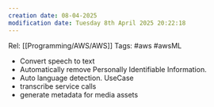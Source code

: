 ```yaml
---
creation date: 08-04-2025
modification date: Tuesday 8th April 2025 20:22:18
---
```

Rel: [[Programming/AWS/AWS]]
Tags: #aws #awsML 


- Convert speech to text
- Automatically remove Personally Identifiable Information.
- Auto language detection.
UseCase
- transcribe service calls
- generate metadata for media assets